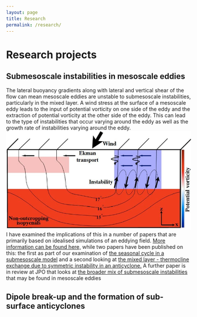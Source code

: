```yaml
---
layout: page
title: Research
permalink: /research/
---
```


# Research projects

## Submesoscale instabilities in mesoscale eddies
The lateral buoyancy gradients along with lateral and vertical shear
of the flow can mean mesoscale eddies are unstable to submesoscale instabilities,
particularly in the mixed layer.
A wind stress at the surface of a mesoscale eddy leads to the input of potential
vorticity on one side of the eddy and the extraction of potential vorticity
at the other side of the eddy.   This can lead to the type of instabilities
that occur varying around the eddy as well as the growth rate of instabilities
varying around the eddy.
<img src="/img/anticyc_schematic_final.jpg">
I have examined the implications of this in a number
of papers that are primarily based on idealised simulations of an eddying field.
[More information can be found here,](http://braaannigan.github.io/research/2017/08/16/instabilities_in_eddies.html)
while two papers have been published on this:
the first as part of our examination of [the seasonal cycle in a submesoscale
model](http://www.sciencedirect.com/science/article/pii/S1463500315000803)
and a second looking at [the mixed layer - thermocline exchange due to
symmetric instability in an anticyclone.](http://onlinelibrary.wiley.com/doi/10.1002/2016GL068009/full)
A further paper is in review at JPO that looks at [the broader mix of
submesoscale instabilities](https://www.dropbox.com/s/k290g7q4i0ddyn1/eddy_subduction_January_2017.pdf?dl=0)
that may be found in mesoscale eddies

## Dipole break-up and the formation of sub-surface anticyclones
